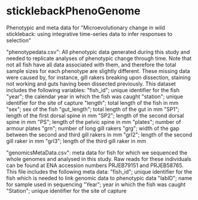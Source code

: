 # sticklebackPhenoGenome
Phenotypic and meta data for "Microevolutionary change in wild stickleback: using integrative time-series data to infer responses to selection"

"phenotypedata.csv": All phenotypic data generated during this study and needed to replicate analyses of phenotypic change through time. Note that not all fish have all data associated with them, and therefore the total sample sizes for each phenotype are slightly different. These missing data were caused by, for instance, gill rakers breaking upon dissection, staining not working and guts having been dissected previously. This dataset includes the following variables:
  "fish_id"; unique identifier for the fish
  "year"; the calendar year in which the fish was caught
  "station"; unique identifier for the site of capture
  "length"; total length of the fish in mm
  "sex"; sex of the fish
  "gut_length"; total length of the gut in mm
  "SP1"; length of the first dorsal spine in mm
  "SP2"; length of the second dorsal spine in mm
  "PS"; length of the pelvic spine in mm
  "plates"; number of armour plates
  "grn"; number of long gill rakers
  "grg"; width of the gap between the second and third gill rakers in mm
  "grl2"; length of the second gill raker in mm
  "grl3"; length of the third gill raker in mm

"genomicsMetaData.csv": meta data for fish for which we sequenced the whole genomes and analysed in this study. Raw reads for these individuals can be found at ENA accession numbers PRJEB79151 and PRJEB58765. This file includes the following meta data:
  "fish_id"; unique identifier for the fish which is needed to link genomic data to phenotypic data
  "labID"; name for sample used in sequencing
  "Year"; year in which the fish was caught
  "Station"; unique identifier for the site of capture
